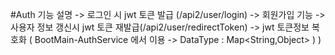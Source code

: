 #Auth 기능 설명
-> 로그인 시 jwt 토큰 발급 (/api2/user/login)
-> 회원가입 기능
-> 사용자 정보 갱신시 jwt 토큰 재발급(/api2/user/redirectToken)
-> jwt 토큰정보 복호화 ( BootMain-AuthService 에서 이용 -> DataType :  Map<String,Object> ) )
      
